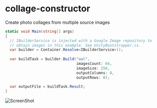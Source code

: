 # collage-constructor
Create photo collages from multiple source images

```csharp
static void Main(string[] args)
{
  // IBuilderService is injected with a Google Image repository to
  // obtain images in this example. See UnityBootstrapper.cs.
  var builder = Container.Resolve<IBuilderService>();
  
  var buildTask = builder.Build("owl",
                                imagesCount: 64,
                                imageSize: 256,
                                outputColumns: 8,
                                outputRows: 8);
  
  var outputFile = buildTask.Result;
}
```

![ScreenShot](https://raw.githubusercontent.com/jogleasonjr/collage-constructor/master/images/owl_example.png)
